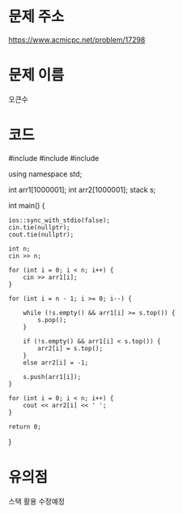# 문제 주소
https://www.acmicpc.net/problem/17298

# 문제 이름
오큰수

# 코드
#include <iostream>
#include <stack>
#include <vector>

using namespace std;

int arr1[1000001];
int arr2[1000001];
stack<int> s;

int main() {

	ios::sync_with_stdio(false);
	cin.tie(nullptr);
	cout.tie(nullptr);

	int n;
	cin >> n;

	for (int i = 0; i < n; i++) {
		cin >> arr1[i];
	}
	
	for (int i = n - 1; i >= 0; i--) {
	
		while (!s.empty() && arr1[i] >= s.top()) {
			s.pop();
		}

		if (!s.empty() && arr1[i] < s.top()) {
			arr2[i] = s.top();
		}
		else arr2[i] = -1;

		s.push(arr1[i]);
	}
	
	for (int i = 0; i < n; i++) {
		cout << arr2[i] << ' ';
	}

	return 0;
}

# 유의점
스택 활용
수정예정
